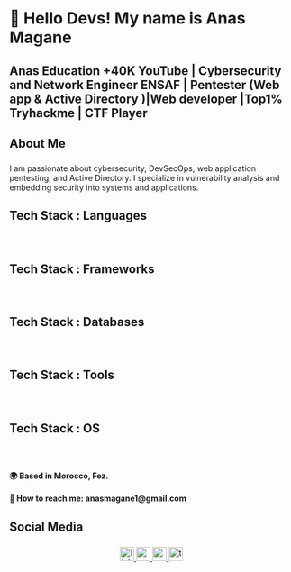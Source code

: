 <h1 align="left">👋 Hello Devs! My name is Anas Magane</h1>

###

<h2 align="left">Anas Education +40K YouTube | Cybersecurity and Network Engineer ENSAF | Pentester (Web app & Active Directory )|Web developer |Top1% Tryhackme | CTF Player</h2>

###

<h2 align="left">About Me</h2>

###

<p align="left">I am passionate about cybersecurity, DevSecOps, web application pentesting, and Active Directory. I specialize in vulnerability analysis and embedding security into systems and applications.</p>

###

<h2 align="left">Tech Stack : Languages</h2>

###

<div align="left">
  <img src="https://cdn.jsdelivr.net/gh/devicons/devicon/icons/bash/bash-plain.svg" height="3" alt="bash logo"  />
  <img width="12" />
  <img src="https://cdn.jsdelivr.net/gh/devicons/devicon/icons/html5/html5-original-wordmark.svg" height="3" alt="html5 logo"  />
  <img width="12" />
  <img src="https://cdn.jsdelivr.net/gh/devicons/devicon/icons/css3/css25-plain-wordmark.svg" height="3" alt="css3 logo"  />
  <img width="12" />
  <img src="https://cdn.jsdelivr.net/gh/devicons/devicon/icons/javascript/javascript-original.svg" height="3" alt="javascript logo"  />
  <img width="12" />
  <img src="https://cdn.jsdelivr.net/gh/devicons/devicon/icons/python/python-original-wordmark.svg" height="3" alt="python logo"  />
  <img width="12" />
  <img src="https://cdn.jsdelivr.net/gh/devicons/devicon/icons/c/c-original.svg" height="3" alt="c logo"  />
  <img width="12" />
  <img src="https://cdn.jsdelivr.net/gh/devicons/devicon/icons/cplusplus/cplusplus-plain.svg" height="3" alt="cplusplus logo"  />
  <img width="12" />
  <img src="https://cdn.jsdelivr.net/gh/devicons/devicon/icons/php/php-original.svg" height="3" alt="php logo"  />
</div>

###

<h2 align="left">Tech Stack : Frameworks</h2>

###

<div align="left">
  <img src="https://cdn.jsdelivr.net/gh/devicons/devicon/icons/django/django-plain-wordmark.svg" height="3" alt="django logo"  />
  <img width="12" />
  <img src="https://cdn.jsdelivr.net/gh/devicons/devicon/icons/nextjs/nextjs-original.svg" height="3" alt="nextjs logo"  />
</div>

###

<h2 align="left">Tech Stack :  Databases</h2>

###

<div align="left">
  <img src="https://cdn.jsdelivr.net/gh/devicons/devicon/icons/postgresql/postgresql-original-wordmark.svg" height="3" alt="postgresql logo"  />
  <img width="12" />
  <img src="https://cdn.jsdelivr.net/gh/devicons/devicon/icons/mysql/mysql-plain-wordmark.svg" height="3" alt="mysql logo"  />
  <img width="12" />
  <img src="https://cdn.jsdelivr.net/gh/devicons/devicon/icons/sqlite/sqlite-plain-wordmark.svg" height="3" alt="sqlite logo"  />
</div>

###

<h2 align="left">Tech Stack : Tools</h2>

###

<div align="left">
  <img src="https://cdn.jsdelivr.net/gh/devicons/devicon/icons/vscode/vscode-original.svg" height="3" alt="vscode logo"  />
  <img width="12" />
  <img src="https://cdn.jsdelivr.net/gh/devicons/devicon/icons/gitlab/gitlab-original.svg" height="3" alt="gitlab logo"  />
  <img width="12" />
  <img src="https://cdn.jsdelivr.net/gh/devicons/devicon/icons/github/github-original.svg" height="3" alt="github logo"  />
  <img width="12" />
  <img src="https://cdn.jsdelivr.net/gh/devicons/devicon/icons/insomnia/insomnia-original.svg" height="3" alt="insomnia logo"  />
  <img width="12" />
  <img src="https://cdn.jsdelivr.net/gh/devicons/devicon/icons/docker/docker-original.svg" height="3" alt="docker logo"  />
</div>

###

<h2 align="left">Tech Stack : OS</h2>

###

<div align="left">
  <img src="https://cdn.jsdelivr.net/gh/devicons/devicon/icons/windows8/windows8-original.svg" height="3" alt="windows8 logo"  />
  <img width="12" />
  <img src="https://cdn.jsdelivr.net/gh/devicons/devicon/icons/linux/linux-original.svg" height="3" alt="linux logo"  />
</div>

###

<h4 align="left">🌍 Based in Morocco, Fez.<br><br>💼 How to reach me: anasmagane1@gmail.com</h4>

###

<h2 align="left">Social Media</h2>

###

<div align="center">
  <a href="https://www.linkedin.com/in/anas-magane-3aa287262/" target="_blank">
    <img src="https://img.shields.io/static/v1?message=LinkedIn&logo=linkedin&label=&color=0077B5&logoColor=white&labelColor=&style=for-the-badge" height="25" alt="linkedin logo"  />
  </a>
  <a href="https://www.youtube.com/@Anas_Education" target="_blank">
    <img src="https://img.shields.io/static/v1?message=Youtube&logo=youtube&label=&color=FF0000&logoColor=white&labelColor=&style=for-the-badge" height="25" alt="youtube logo"  />
  </a>
  <a href="anasmagane1@gmail.com" target="_blank">
    <img src="https://img.shields.io/static/v1?message=Gmail&logo=gmail&label=&color=D14836&logoColor=white&labelColor=&style=for-the-badge" height="25" alt="gmail logo"  />
  </a>
  <a href="https://tryhackme.com/p/Anas.Education" target="_blank">
    <img src="https://img.shields.io/static/v1?message=TryHackMe&logo=tryhackme&label=&color=88cc14&logoColor=white&labelColor=&style=for-the-badge" height="25" alt="tryhackme logo"  />
  </a>
</div>

###
